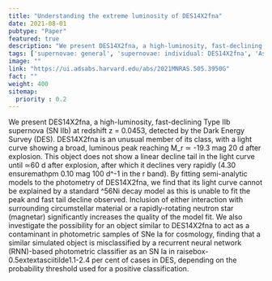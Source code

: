 ```yaml
---
title: "Understanding the extreme luminosity of DES14X2fna"
date: 2021-08-01
pubtype: "Paper"
featured: true
description: "We present DES14X2fna, a high-luminosity, fast-declining Type IIb supernova (SN IIb) at redshift z = 0.0453, detected by the Dark Energy Survey (DES). DES14X2fna is an unusual member of its class, with a light curve showing a broad, luminous peak reaching M_r ≃ -19.3 mag 20 d after explosion. This object does not show a linear decline tail in the light curve until ≃60 d after explosion, after which it declines very rapidly (4.30 ensuremathpm 0.10 mag 100 d^-1 in the r band). By fitting semi-analytic models to the photometry of DES14X2fna, we find that its light curve cannot be explained by a standard ^56Ni decay model as this is unable to fit the peak and fast tail decline observed. Inclusion of either interaction with surrounding circumstellar material or a rapidly-rotating neutron star (magnetar) significantly increases the quality of the model fit. We also investigate the possibility for an object similar to DES14X2fna to act as a contaminant in photometric samples of SNe Ia for cosmology, finding that a similar simulated object is misclassified by a recurrent neural network (RNN)-based photometric classifier as an SN Ia in raisebox-0.5extextasciitilde1.1-2.4 per cent of cases in DES, depending on the probability threshold used for a positive classification."
tags: ['supernovae: general', 'supernovae: individual: DES14X2fna', 'Astrophysics - High Energy Astrophysical Phenomena']
image: ""
link: "https://ui.adsabs.harvard.edu/abs/2021MNRAS.505.3950G"
fact: ""
weight: 400
sitemap:
  priority : 0.2
---
```


We present DES14X2fna, a high-luminosity, fast-declining Type IIb supernova (SN IIb) at redshift z = 0.0453, detected by the Dark Energy Survey (DES). DES14X2fna is an unusual member of its class, with a light curve showing a broad, luminous peak reaching M_r ≃ -19.3 mag 20 d after explosion. This object does not show a linear decline tail in the light curve until ≃60 d after explosion, after which it declines very rapidly (4.30 ensuremathpm 0.10 mag 100 d^-1 in the r band). By fitting semi-analytic models to the photometry of DES14X2fna, we find that its light curve cannot be explained by a standard ^56Ni decay model as this is unable to fit the peak and fast tail decline observed. Inclusion of either interaction with surrounding circumstellar material or a rapidly-rotating neutron star (magnetar) significantly increases the quality of the model fit. We also investigate the possibility for an object similar to DES14X2fna to act as a contaminant in photometric samples of SNe Ia for cosmology, finding that a similar simulated object is misclassified by a recurrent neural network (RNN)-based photometric classifier as an SN Ia in raisebox-0.5extextasciitilde1.1-2.4 per cent of cases in DES, depending on the probability threshold used for a positive classification.
